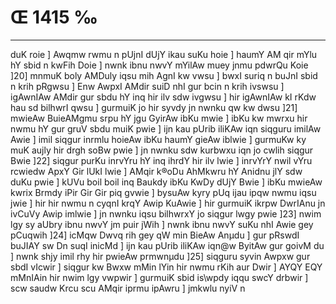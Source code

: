 # Œ 1415 ‰
---
duK roie ] Awqmw rwmu n pUjnI dUjY ikau suKu hoie ] haumY AM qir mYlu hY
sbid n kwFih Doie ] nwnk ibnu nwvY mYilAw muey jnmu pdwrQu Koie
]20] mnmuK boly AMDuly iqsu mih AgnI kw vwsu ] bwxI suriq n buJnI
sbid n krih pRgwsu ] Enw AwpxI AMdir suiD nhI gur bcin n krih
ivswsu ] igAwnIAw AMdir gur sbdu hY inq hir ilv sdw ivgwsu ] hir
igAwnIAw kI rKdw hau sd bilhwrI qwsu ] gurmuiK jo hir syvdy jn
nwnku qw kw dwsu ]21] mwieAw BuieAMgmu srpu hY jgu GyirAw ibKu mwie ]
ibKu kw mwrxu hir nwmu hY gur gruV sbdu muiK pwie ] ijn kau pUrib
iliKAw iqn siqguru imilAw Awie ] imil siqgur inrmlu hoieAw ibKu
haumY gieAw iblwie ] gurmuKw ky muK aujly hir drgh soBw pwie ] jn
nwnku sdw kurbwxu iqn jo cwlih siqgur Bwie ]22] siqgur purKu inrvYru
hY inq ihrdY hir ilv lwie ] inrvYrY nwil vYru rcwiedw ApxY Gir lUkI
lwie ] AMqir k®oDu AhMkwru hY Anidnu jlY sdw duKu pwie ] kUVu boil boil
inq Baukdy ibKu KwDy dUjY Bwie ] ibKu mwieAw kwrix Brmdy iPir Gir
Gir piq gvwie ] bysuAw kyry pUq ijau ipqw nwmu iqsu jwie ] hir hir
nwmu n cyqnI krqY Awip KuAwie ] hir gurmuiK ikrpw DwrIAnu jn ivCuVy
Awip imlwie ] jn nwnku iqsu bilhwrxY jo siqgur lwgy pwie ]23] nwim
lgy sy aUbry ibnu nwvY jm puir jWih ] nwnk ibnu nwvY suKu nhI Awie gey
pCuqwih ]24] icMqw Dwvq rih gey qW min BieAw Anµdu ] gur pRswdI
buJIAY sw Dn suqI inicMd ] ijn kau pUrib iliKAw iqn@w ByitAw gur goivM du
] nwnk shjy imil rhy hir pwieAw prmwnµdu ]25] siqguru syvin Awpxw
gur sbdI vIcwir ] siqgur kw Bwxw mMin lYin hir nwmu rKih aur Dwir ]
AYQY EQY mMnIAin hir nwim lgy vwpwir ] gurmuiK sbid is\wpdy iqqu swcY
drbwir ] scw saudw Krcu scu AMqir iprmu ipAwru ] jmkwlu nyiV n
####
